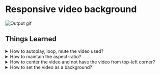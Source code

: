 # Responsive video background

![Output gif](https://raw.githubusercontent.com/im-ashish00/front-end-mini-projects/main/css-projects/00-responsive-video-bg/assets/output.gif)

## Things Learned   
    
<details>
    <summary>How to autoplay, loop, mute the video used?</summary>
     &emsp;&emsp;Used autoplay, loop, muted attribute
</details>

<details>
    <summary>How to maintain the aspect-ratio?</summary>
    &emsp;&emsp;By using “auto” width and height.
</details>


<details>
    <summary>How to center the video and not have the video from top-left corner?</summary>
    &emsp;&emsp;Made the video positioned absolute and 50% from the top and left, then transform translated the video -50% from both x and y axis. 
</details>


<details>
    <summary>How to set the video as a background?</summary>
    &emsp;&emsp;Made it positioned absolute, lowered the z-index, and set the overflow hidden to the wrapper container.
</details>